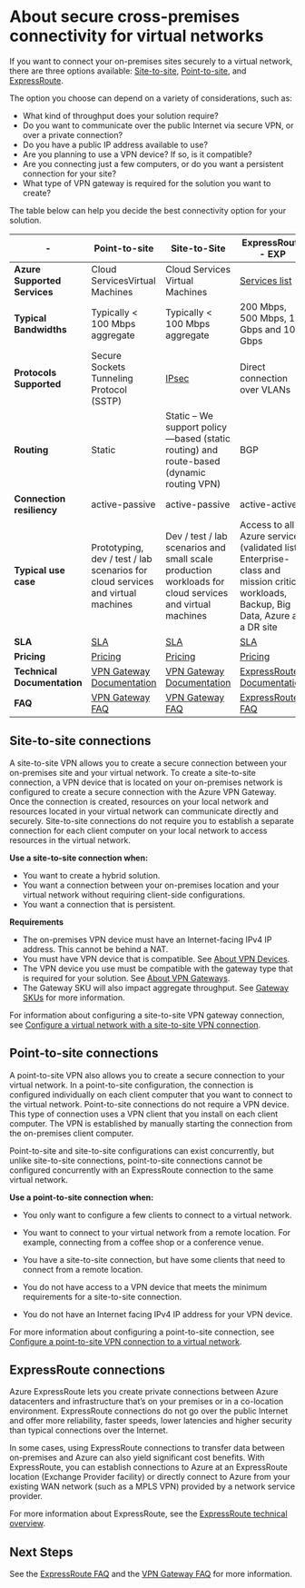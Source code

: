 <properties 
   pageTitle="About secure cross-premises connectivity for virtual networks | Microsoft Azure"
   description="Learn about the types of secure cross-premises connections for virtual networks, including site-to-site, point-to-site, and ExpressRoute connections."
   services="vpn-gateway"
   documentationCenter="na"
   authors="cherylmc"
   manager="carolz"
   editor="" />
<tags 
   ms.service="vpn-gateway"
   ms.devlang="na"
   ms.topic="article"
   ms.tgt_pltfrm="na"
   ms.workload="infrastructure-services"
   ms.date="10/05/2015"
   ms.author="cherylmc" />

# About secure cross-premises connectivity for virtual networks

If you want to connect your on-premises sites securely to a virtual network, there are three options available: [Site-to-site](#site-to-site-connections), [Point-to-site](#point-to-site-connections), and [ExpressRoute](#expressroute-connections). 

The option you choose can depend on a variety of considerations, such as:


- What kind of throughput does your solution require?
- Do you want to communicate over the public Internet via secure VPN, or over a private connection?
- Do you have a public IP address available to use?
- Are you planning to use a VPN device? If so, is it compatible?
- Are you connecting just a few computers, or do you want a persistent connection for your site?
- What type of VPN gateway is required for the solution you want to create?

The table below can help you decide the best connectivity option for your solution.

| -                            | **Point-to-site**                                                                   | **Site-to-Site**                                                                                              | **ExpressRoute - EXP**                                                                                                                      | **ExpressRoute - NSP**                                                                                                                      |
|------------------------------|---------------------------------------------------------------------------------|-----------------------------------------------------------------------------------------------------------|-----------------------------------------------------------------------------------------------------------------------------------------|-----------------------------------------------------------------------------------------------------------------------------------------|
| **Azure Supported Services** | Cloud ServicesVirtual Machines                                                  | Cloud Services Virtual Machines                                                                           | [Services list](../expressroute/expressroute-faqs.md#supported-azure-services)                                                                                                                | [Services list](../expressroute/expressroute-faqs.md#supported-azure-services)                                                                                                                |
| **Typical Bandwidths**       | Typically < 100 Mbps aggregate                                                  | Typically < 100 Mbps aggregate                                                                            | 200 Mbps, 500 Mbps, 1 Gbps and 10 Gbps                                                                                                  | 10 Mbps, 50 Mbps, 100 Mbps, 500 Mbps, 1 Gbps                                                                                            |
| **Protocols Supported**      | Secure Sockets Tunneling Protocol (SSTP)                                        | [IPsec](http://go.microsoft.com/fwlink/p/?LinkId=618592)                                                                       | Direct connection over VLANs                                                                                                            | NSP’s VPN technologies (MPLS, VPLS, …)                                                                                                  |
| **Routing**                  | Static                                                                          | Static – We support policy—based (static routing) and route-based (dynamic routing VPN)                   | BGP                                                                                                                                     | BGP                                                                                                                                     |
| **Connection resiliency**    | active-passive                                                                  | active-passive                                                                                            | active-active                                                                                                                           | active-active                                                                                                                           |
| **Typical use case**         | Prototyping, dev / test / lab scenarios for cloud services and virtual machines | Dev / test / lab scenarios and small scale production workloads for cloud services and virtual machines | Access to all Azure services (validated list), Enterprise-class and mission critical workloads, Backup, Big Data, Azure as a DR site | Access to all Azure services (validated list), Enterprise-class and mission critical workloads, Backup, Big Data, Azure as a DR site |
| **SLA**                      | [SLA](https://azure.microsoft.com/support/legal/sla/)                           | [SLA](https://azure.microsoft.com/support/legal/sla/)                                                     | [SLA](https://azure.microsoft.com/support/legal/sla/)                                                                                   | [SLA](https://azure.Microsoft.com/support/legal/sla/)                                                                                   |
| **Pricing**                  | [Pricing](http://azure.microsoft.com/pricing/details/vpn-gateway/)              | [Pricing](http://azure.microsoft.com/pricing/details/vpn-gateway/)                                             | [Pricing](http://azure.microsoft.com/pricing/details/expressroute/)                                                                           | [Pricing](http://azure.microsoft.com/pricing/details/expressroute/)                                                                           |
| **Technical Documentation**  | [VPN Gateway Documentation](https://azure.microsoft.com/documentation/services/vpn-gateway/)                                               | [VPN Gateway Documentation](https://azure.microsoft.com/documentation/services/vpn-gateway/)                                                                         | [ExpressRoute Documentation](https://azure.microsoft.com/documentation/services/expressroute/)                                                                                                      | [ExpressRoute Documentation](https://azure.microsoft.com/documentation/services/expressroute/)                                                                                                      |
| **FAQ**                      | [VPN Gateway FAQ](vpn-gateway-vpn-faq.md)                                                         | [VPN Gateway FAQ](vpn-gateway-vpn-faq.md)                                                                                   | [ExpressRoute FAQ](../expressroute/expressroute-faqs.md)                                                                                                                | [ExpressRoute FAQ](../expressroute/expressroute-faqs.md)                                                                                                                |
                                                                                 



## Site-to-site connections

A site-to-site VPN allows you to create a secure connection between your on-premises site and your virtual network. To create a site-to-site connection, a VPN device that is located on your on-premises network is configured to create a secure connection with the Azure VPN Gateway. Once the connection is created, resources on your local network and resources located in your virtual network can communicate directly and securely. Site-to-site connections do not require you to establish a separate connection for each client computer on your local network to access resources in the virtual network.

**Use a site-to-site connection when:**

- You want to create a hybrid solution.
- You want a connection between your on-premises location and your virtual network without requiring client-side configurations.
- You want a connection that is persistent. 

**Requirements**

- The on-premises VPN device must have an Internet-facing IPv4 IP address. This cannot be behind a NAT.
- You must have VPN device that is compatible. See [About VPN Devices](http://go.microsoft.com/fwlink/p/?LinkID=615099). 
- The VPN device you use must be compatible with the gateway type that is required for your solution. See [About VPN Gateways](vpn-gateway-about-vpngateways.md).
- The Gateway SKU will also impact aggregate throughput. See [Gateway SKUs](vpn-gateway-about-vpngateways.md#gateway-skus) for more information. 

For information about configuring a site-to-site VPN gateway connection, see [Configure a virtual network with a site-to-site VPN connection](vpn-gateway-site-to-site-create.md). 


## Point-to-site connections

A point-to-site VPN also allows you to create a secure connection to your virtual network. In a point-to-site configuration, the connection is configured individually on each client computer that you want to connect to the virtual network. Point-to-site connections do not require a VPN device. This type of connection uses a VPN client that you install on each client computer. The VPN is established by manually starting the connection from the on-premises client computer.

Point-to-site and site-to-site configurations can exist concurrently, but unlike site-to-site connections, point-to-site connections cannot be configured concurrently with an ExpressRoute connection to the same virtual network.

**Use a point-to-site connection when:**

- You only want to configure a few clients to connect to a virtual network.

- You want to connect to your virtual network from a remote location. For example, connecting from a coffee shop or a conference venue.

- You have a site-to-site connection, but have some clients that need to connect from a remote location.

- You do not have access to a VPN device that meets the minimum requirements for a site-to-site connection.

- You do not have an Internet facing IPv4 IP address for your VPN device.

For more information about configuring a point-to-site connection, see [Configure a point-to-site VPN connection to a virtual network](vpn-gateway-point-to-site-create.md).

## ExpressRoute connections

Azure ExpressRoute lets you create private connections between Azure datacenters and infrastructure that’s on your premises or in a co-location environment. ExpressRoute connections do not go over the public Internet and offer more reliability, faster speeds, lower latencies and higher security than typical connections over the Internet.

In some cases, using ExpressRoute connections to transfer data between on-premises and Azure can also yield significant cost benefits. With ExpressRoute, you can establish connections to Azure at an ExpressRoute location (Exchange Provider facility) or directly connect to Azure from your existing WAN network (such as a MPLS VPN) provided by a network service provider.

For more information about ExpressRoute, see the [ExpressRoute technical overview](../expressroute/expressroute-introduction.md).


## Next Steps

See the [ExpressRoute FAQ](../expressroute/expressroute-faqs.md) and the [VPN Gateway FAQ](vpn-gateway-vpn-faq.md) for more information.



